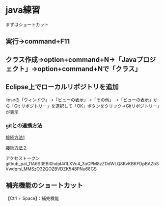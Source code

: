 # java練習

まずはショートカット

## 実行→command+F11
## クラス作成→option+command+N→「Javaプロジェクト」→option+command+Nで「クラス」

## Eclipse上でローカルリポジトリを追加
lipseの「ウィンドウ」→「ビューの表示」→「その他」
                         →「ビューの表示」から「Git リポジトリー」を選択して「OK」ボタンをクリック→Gitリポジトリー」が表示
                         

### gitとの連携方法
[接続方法1](https://skill-for-it.com/eclipse_connect_github/)

[接続方法２](https://zenn.dev/codek2/articles/0c2d887f98ed01#%E5%80%8B%E4%BA%BA%E3%82%A2%E3%82%AF%E3%82%BB%E3%82%B9%E3%83%88%E3%83%BC%E3%82%AF%E3%83%B3%E4%BD%9C%E6%88%90)

アクセストークン
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


## 補完機能のショートカット
【Ctrl + Space】：補完機能

